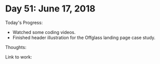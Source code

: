# Day 51: June 17, 2018

Today's Progress: 
- Watched some coding videos.
- Finished header illustration for the Offglass landing page case study.

Thoughts: 

Link to work: 